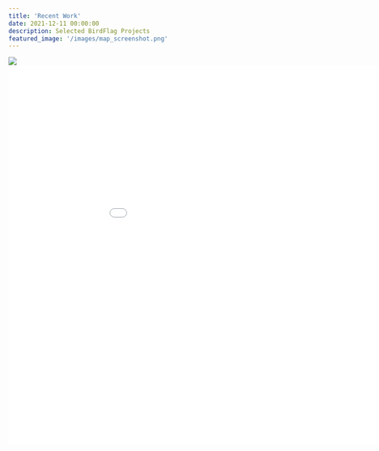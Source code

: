 ```yaml
---
title: 'Recent Work'
date: 2021-12-11 00:00:00
description: Selected BirdFlag Projects
featured_image: '/images/map_screenshot.png'
---
```



<div class="gallery" data-columns="1">

<image src="/images/workseenbanner.svg">
	
<iframe width="1000" height="750" frameborder="0" scrolling="no" src="/map/map.html"></iframe>

</div>